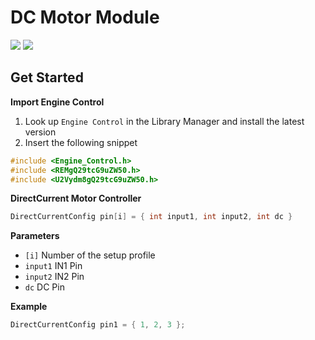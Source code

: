 # DC Motor Module

[![](https://img.shields.io/badge/Available_in_the_Arduino_Library_Manager-2ea44f)](https://www.arduino.cc/reference/en/libraries/engine-control/)
[![](https://img.shields.io/badge/Visit_the-Wiki-2ea44f?logo=github)](https://github.com/Arduino-Library-Collection/Engine-Control/wiki)

## Get Started

**Import Engine Control**

1. Look up `Engine Control` in the Library Manager and install the latest version
2. Insert the following snippet
 
```ino
#include <Engine_Control.h>
#include <REMgQ29tcG9uZW50.h>
#include <U2Vydm8gQ29tcG9uZW50.h>
```

**DirectCurrent Motor Controller**

```ino
DirectCurrentConfig pin[i] = { int input1, int input2, int dc }
```
**Parameters**

* `[i]` Number of the setup profile
* `input1` IN1 Pin
* `input2` IN2 Pin
* `dc` DC Pin

**Example**

```ino
DirectCurrentConfig pin1 = { 1, 2, 3 };
```
